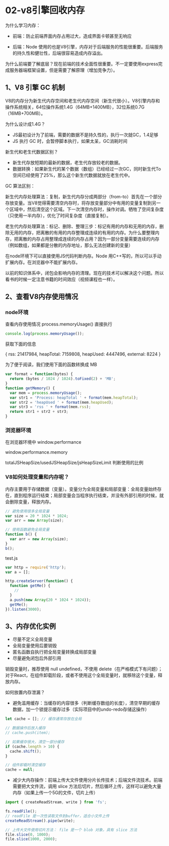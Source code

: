 # 02-v8引擎回收内存

为什么学习内存：

- 前端：防止前端界面内存占用过大，造成界面卡顿甚至无响应

- 后端：Node 使用的也是V8引擎，内存对于后端服务的性能很重要。后端服务的持久性和健壮性，后端很容易造成内存溢出。

为什么前端要了解底层？现在前端的技术全面性很重要。不一定要使用express完成服务器端框架设置，但是需要了解原理（增加竞争力）。

## 1、V8 引擎 GC 机制

V8的内存分为新生代内存空间和老生代内存空间（新生代很小）。V8引擎内存和操作系统相关，64位操作系统1.4G（64MB+1400MB），32位系统0.7G（16MB+700MB）。

为什么设计成1.4G？

- JS最初设计为了前端，需要的数据不是持久性的，执行一次就GC，1.4足够
- JS 执行 GC 时，会暂停脚本执行，如果太呆，GC消耗时间

新生代和老生代数据区别？

- 新生代存放短期的最新的数据，老生代存放较老的数据。
- 数据转换：如果新生代的某个数据（数组）已经经过一次GC，同时新生代To空间已经使用了25%，那么这个新生代数据就放在老生代中。

GC 算法区别：

新生代内存处理算法：复制，新生代内存分成两部分（from-to）首先在一个部分存放变量。当V8觉得需要清空内存时，将存放变量部分中有用的变量复制到另一个区域中，然后清空这个区域。下一次清空内存时，操作对调。牺牲了空间复杂度（只使用一半内存），优化了时间复杂度（直接复制）。

老生代内存处理算法：标记、删除、整理三步：标记有用的内存和无用的内存，删除无用的内存，把离散的有用的内存整理成连续的有用的内存。为什么要整理内存，把离散的内存占用整理成连续的内存占用？因为一部分变量需要连续的内存（例如数组，如果都是分散的内存地址，那么无法创建新的变量）

在node环境下可以直接使用JS代码判断内存。Node 用C++写的，所以可以手动扩展内存。在浏览器中不能扩展内存。

以前的知识体系中，闭包会影响内存的清理。现在的技术可以解决这个问题。所以看书的时候一定注意书籍的时间效应（视频课程也一样）。

## 2、查看V8内存使用情况

### node环境

查看内存使用情况 process.memoryUsage() 直接执行

~~~js
console.log(process.memoryUsage());
~~~

获取下面的信息

{ rss: 21417984,
  heapTotal: 7159808,
  heapUsed: 4447496,
  external: 8224 }

为了便于阅读，我们使用下面的函数转换成 MB

~~~js
var format = function(bytes) {
  return (bytes / 1024 / 1024).toFixed(2) + 'MB';
} 
function getMemory() {
  var mem = process.memoryUsage();
  var str1 = 'Process: heapTotal ' + format(mem.heapTotal);
  var str2 = 'heapUsed ' + format(mem.heapUsed);
  var str3 = 'rss ' + format(mem.rss);
  return str1 + str2 + str3;
}
~~~

### 浏览器环境

在浏览器环境中 window.performance

window.performance.memory

totalJSHeapSize/usedJSHeapSize/jsHeapSizeLimit 判断使用的比例

### V8如何处理变量和内存呢？

内存主要用于存储数据（变量）。变量分为全局变量和局部变量：全局变量始终存在，直到程序运行结束；局部变量会当程序执行结束，并没有外部引用的时候，就会删除变量，释放内存。

~~~js
// 避免使用很多全局变量
var size = 20 * 1024 * 1024;
var arr = new Array(size);

// 使用函数避免全局变量
function b() {
  var arr = new Array(size);
}
b();
~~~

test.js

~~~js
var http = require('http');
var a = [];

http.createServer(function() {
  function getMe() {
    //
  }
  a.push(new Array(20 * 1024 * 1024));
  getMe();
}).listen(3000);
~~~

## 3、内存优化实例

- 尽量不定义全局变量
- 全局变量使用后要销毁
- 匿名函数自执行把全局变量转换成局部变量
- 尽量避免闭包后外部引用

销毁变量时，推荐使用 null undefined，不使用 delete（在严格模式下有问题）；对于React，在组件卸载阶段，或者不使用这个全局变量时，就移除这个变量，释放内存。

如何放置内存泄漏？

- 避免滥用缓存：当缓存的内容很多（判断缓存数组的长度），清空早期的缓存数据，加一个锁提示缓存过多（实际项目中的undo-redo存储这操作）

~~~js
let cache = []; // 缓存通常存放在全局

// 数据操作后放入缓存
// cache.push(item);

// 如果缓存很大，清空一部分缓存
if (cache.length > 10) {
  cache.shift();
}

// 组件卸载时清空缓存
cache = null;
~~~

- 减少大内存操作：前端上传大文件使用分片长传技术；后端文件流技术。前端需要把大文件流，调用 slice 方法后切片，然后循环上传，这样可以避免大量内存（如果上传一个5G的文件，切片上传）

~~~js
import { createReadStream, write } from 'fs';

fs.readFile();
// readFile 是一次性读取文件到buffer，适合小文件上传
createReadStream().pipe(write);

// 上传大文件使用切片方法： file 是一个 blob 对象，具有 slice 方法
file.slice(0, 1000);
file.slice(1000, 2000);
~~~
